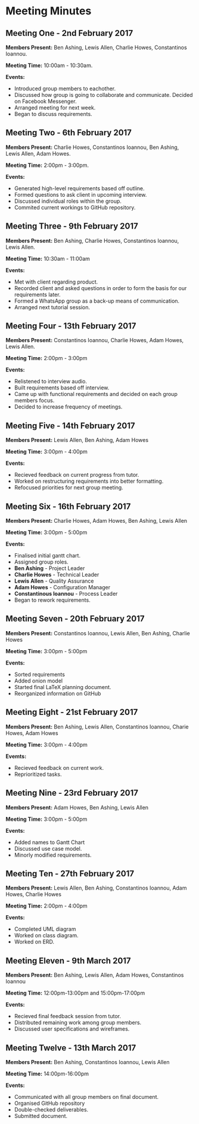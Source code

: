 # Meeting Minutes

## Meeting One - 2nd February 2017
__Members Present:__ Ben Ashing, Lewis Allen, Charlie Howes, Constantinos Ioannou.

__Meeting Time:__ 10:00am - 10:30am.

__Events:__ 

- Introduced group members to eachother.
- Discussed how group is going to collaborate and communicate. Decided on Facebook Messenger.
- Arranged meeting for next week.
- Began to discuss requirements.
 
## Meeting Two - 6th February 2017
__Members Present:__ Charlie Howes, Constantinos Ioannou, Ben Ashing, Lewis Allen, Adam Howes.

__Meeting Time:__ 2:00pm - 3:00pm.

__Events:__

- Generated high-level requirements based off outline.
- Formed questions to ask client in upcoming interview.
- Discussed individual roles within the group.
- Commited current workings to GitHub repository. 

## Meeting Three - 9th February 2017
__Members Present:__ Ben Ashing, Charlie Howes, Constantinos Ioannou, Lewis Allen.

__Meeting Time:__ 10:30am - 11:00am

__Events:__

- Met with client regarding product.
- Recorded client and asked questions in order to form the basis for our requirements later.
- Formed a WhatsApp group as a back-up means of communication.
- Arranged next tutorial session.

## Meeting Four - 13th February 2017
__Members Present:__ Constantinos Ioannou, Charlie Howes, Adam Howes, Lewis Allen.

__Meeting Time:__ 2:00pm - 3:00pm

__Events:__

- Relistened to interview audio.
- Built requirements based off interview.
- Came up with functional requirements and decided on each group members focus.
- Decided to increase frequency of meetings.

## Meeting Five - 14th February 2017
__Members Present:__ Lewis Allen, Ben Ashing, Adam Howes

__Meeting Time:__ 3:00pm - 4:00pm

__Events:__

- Recieved feedback on current progress from tutor.
- Worked on restructuring requirements into better formatting.
- Refocused priorities for next group meeting.

## Meeting Six - 16th February 2017
__Members Present:__ Charlie Howes, Adam Howes, Ben Ashing, Lewis Allen

__Meeting Time:__ 3:00pm - 5:00pm

__Events:__

- Finalised initial gantt chart.
- Assigned group roles.
 - __Ben Ashing__ - Project Leader
 - __Charlie Howes__ - Technical Leader
 - __Lewis Allen__ - Quality Assurance
 - __Adam Howes__ - Configuration Manager
 - __Constantinous Ioannou__ - Process Leader
- Began to rework requirements.

## Meeting Seven - 20th February 2017
__Members Present:__ Constantinos Ioannou, Lewis Allen, Ben Ashing, Charlie Howes

__Meeting Time:__ 3:00pm - 5:00pm

__Events:__

- Sorted requirements
- Added onion model
- Started final LaTeX planning document.
- Reorganized information on GitHub

## Meeting Eight - 21st February 2017
__Members Present:__ Ben Ashing, Lewis Allen, Constantinos Ioannou, Charie Howes, Adam Howes

__Meeting Time:__ 3:00pm - 4:00pm

__Evemts:__

- Recieved feedback on current work.
- Reprioritized tasks.

## Meeting Nine - 23rd February 2017
__Members Present:__ Adam Howes, Ben Ashing, Lewis Allen

__Meeting Time:__ 3:00pm - 5:00pm

__Events:__

- Added names to Gantt Chart
- Discussed use case model.
- Minorly modified requirements.

## Meeting Ten - 27th February 2017
__Members Present:__ Lewis Allen, Ben Ashing, Constantinos Ioannou, Adam Howes, Charlie Howes

__Meeting Time:__ 2:00pm - 4:00pm

__Events:__

- Completed UML diagram
- Worked on class diagram.
- Worked on ERD.

## Meeting Eleven - 9th March 2017
__Members Present:__ Ben Ashing, Lewis Allen, Adam Howes, Constantinos Ioannou

__Meeting Time:__ 12:00pm-13:00pm and 15:00pm-17:00pm

__Events:__

- Recieved final feedback session from tutor.
- Distributed remaining work among group members.
- Discussed user specifications and wireframes.

## Meeting Twelve - 13th March 2017
__Members Present:__ Ben Ashing, Constantinos Ioannou, Lewis Allen

__Meeting Time:__ 14:00pm-16:00pm

__Events:__

- Communicated with all group members on final document.
- Organised GitHub repository
- Double-checked deliverables.
- Submitted document.
